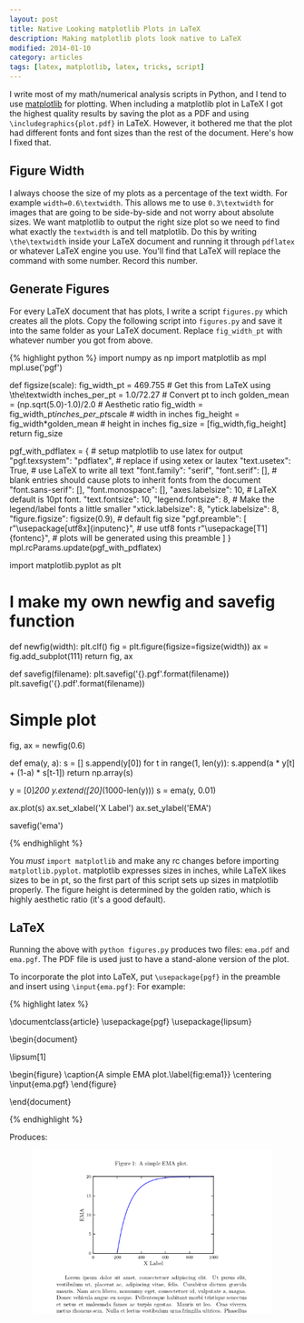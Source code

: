 ```yaml
---
layout: post
title: Native Looking matplotlib Plots in LaTeX
description: Making matplotlib plots look native to LaTeX
modified: 2014-01-10
category: articles
tags: [latex, matplotlib, latex, tricks, script]
---
```


I write most of my math/numerical analysis scripts in Python, and I tend to use [matplotlib](http://matplotlib.org/) for plotting.
When including a matplotlib plot in LaTeX I got the highest quality results by saving the plot as a PDF and using `\includegraphics{plot.pdf}` in LaTeX.
However, it bothered me that the plot had different fonts and font sizes than the rest of the document.
Here's how I fixed that.


## Figure Width
I always choose the size of my plots as a percentage of the text width.
For example `width=0.6\textwidth`.
This allows me to use `0.3\textwidth` for images that are going to be side-by-side and not worry about absolute sizes.
We want matplotlib to output the right size plot so we need to find what exactly the `textwidth` is and tell matplotlib.
Do this by writing `\the\textwidth` inside your LaTeX document and running it through `pdflatex` or whatever LaTeX engine you use.
You'll find that LaTeX will replace the command with some number.
Record this number.

## Generate Figures
For every LaTeX document that has plots, I write a script `figures.py` which creates all the plots.
Copy the following script into `figures.py` and save it into the same folder as your LaTeX document.
Replace `fig_width_pt` with whatever number you got from above.

{% highlight python %}
import numpy as np
import matplotlib as mpl
mpl.use('pgf')

def figsize(scale):
    fig_width_pt = 469.755                          # Get this from LaTeX using \the\textwidth
    inches_per_pt = 1.0/72.27                       # Convert pt to inch
    golden_mean = (np.sqrt(5.0)-1.0)/2.0            # Aesthetic ratio
    fig_width = fig_width_pt*inches_per_pt*scale    # width in inches
    fig_height = fig_width*golden_mean              # height in inches
    fig_size = [fig_width,fig_height]
    return fig_size

pgf_with_pdflatex = {                   # setup matplotlib to use latex for output
    "pgf.texsystem": "pdflatex",        # replace if using xetex or lautex
    "text.usetex": True,                # use LaTeX to write all text
    "font.family": "serif",
    "font.serif": [],       # blank entries should cause plots to inherit fonts from the document
    "font.sans-serif": [],
    "font.monospace": [],
    "axes.labelsize": 10,   # LaTeX default is 10pt font.
    "text.fontsize": 10,
    "legend.fontsize": 8,   # Make the legend/label fonts a little smaller
    "xtick.labelsize": 8,
    "ytick.labelsize": 8,
    "figure.figsize": figsize(0.9),     # default fig size
    "pgf.preamble": [
        r"\usepackage[utf8x]{inputenc}",    # use utf8 fonts
        r"\usepackage[T1]{fontenc}",        # plots will be generated using this preamble
        ]
    }
mpl.rcParams.update(pgf_with_pdflatex)

import matplotlib.pyplot as plt

# I make my own newfig and savefig function

def newfig(width):
    plt.clf()
    fig = plt.figure(figsize=figsize(width))
    ax = fig.add_subplot(111)
    return fig, ax

def savefig(filename):
    plt.savefig('{}.pgf'.format(filename))
    plt.savefig('{}.pdf'.format(filename))


# Simple plot
fig, ax  = newfig(0.6)

def ema(y, a):
    s = []
    s.append(y[0])
    for t in range(1, len(y)):
        s.append(a * y[t] + (1-a) * s[t-1])
    return np.array(s)
    
y = [0]*200
y.extend([20]*(1000-len(y)))
s = ema(y, 0.01)

ax.plot(s)
ax.set_xlabel('X Label')
ax.set_ylabel('EMA')

savefig('ema')

{% endhighlight %}

You *must* `import matplotlib` and make any rc changes before importing `matplotlib.pyplot`.
matplotlib expresses sizes in inches, while LaTeX likes sizes to be in pt, so the first part of this script sets up sizes in matplotlib properly.
The figure height is determined by the golden ratio, which is highly aesthetic ratio (it's a good default).

## LaTeX
Running the above with `python figures.py` produces two files: `ema.pdf` and `ema.pgf`.
The PDF file is used just to have a stand-alone version of the plot.

To incorporate the plot into LaTeX, put `\usepackage{pgf}` in the preamble and insert using `\input{ema.pgf}`:
For example:

{% highlight latex %}

\documentclass{article}
\usepackage{pgf}
\usepackage{lipsum}

\begin{document}

\lipsum[1]

\begin{figure}
    \caption{A simple EMA plot.\label{fig:ema1}}
    \centering
    \input{ema.pgf}
\end{figure}

\end{document}

{% endhighlight %}

Produces:
<figure>
<img src="/images/ema.png">
</figure>
